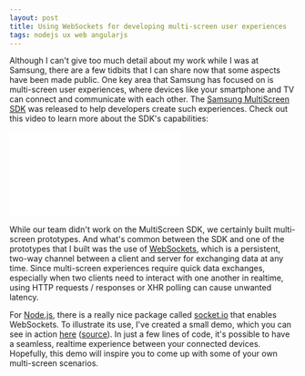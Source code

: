 ```yaml
---
layout: post
title: Using WebSockets for developing multi-screen user experiences
tags: nodejs ux web angularjs
---
```


Although I can't give too much detail about my work while I was at Samsung, there are a few tidbits that I can share now that some aspects have been made public. One key area that Samsung has focused on is multi-screen user experiences, where devices like your smartphone and TV can connect and communicate with each other. The <a href="http://multiscreen.samsung.com" target="_blank">Samsung MultiScreen SDK</a> was released to help developers create such experiences. Check out this video to learn more about the SDK's capabilities:

<div class="video-container">
    <iframe src="//www.youtube.com/embed/4JsE5nrAzoQ" frameborder="0" allowfullscreen=""></iframe>
</div>

While our team didn't work on the MultiScreen SDK, we certainly built multi-screen prototypes. And what's common between the SDK and one of the prototypes that I built was the use of <a href="http://en.wikipedia.org/wiki/WebSocket" target="_blank">WebSockets</a>, which is a persistent, two-way channel between a client and server for exchanging data at any time. Since multi-screen experiences require quick data exchanges, especially when two clients need to interact with one another in realtime, using HTTP requests / responses or XHR polling can cause unwanted latency.

For <a href="http://nodejs.org" target="_blank">Node.js</a>, there is a really nice package called <a href="http://socket.io">socket.io</a> that enables WebSockets. To illustrate its use, I've created a small demo, which you can see in action <a href="http://multi-screen-demo.herokuapp.com" target="_blank">here</a> (<a href="https://github.com/drejkim/multi-screen-demo" target="_blank">source</a>). In just a few lines of code, it's possible to have a seamless, realtime experience between your connected devices. Hopefully, this demo will inspire you to come up with some of your own multi-screen scenarios.

